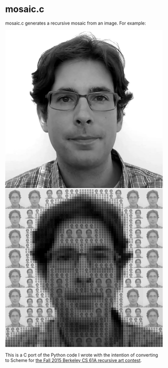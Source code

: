 # mosaic.c
mosaic.c generates a recursive mosaic from an image. For example:

![Original](/example/in_JohnDenero512.png?raw=true)
![Mosaic](/example/out_JohnDenero512.png?raw=true)

This is a C port of the Python code I wrote with the intention of converting to Scheme for [the Fall 2015 Berkeley CS 61A recursive art contest](http://art.cs61a.org/winners).
